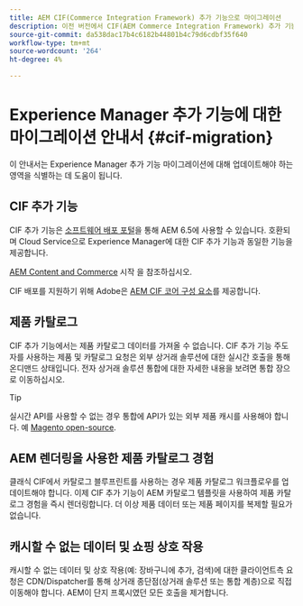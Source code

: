```yaml
---
title: AEM CIF(Commerce Integration Framework) 추가 기능으로 마이그레이션
description: 이전 버전에서 CIF(AEM Commerce Integration Framework) 추가 기능으로 마이그레이션하는 방법
source-git-commit: da538dac17b4c6182b44801b4c79d6cdbf35f640
workflow-type: tm+mt
source-wordcount: '264'
ht-degree: 4%

---
```


# Experience Manager 추가 기능에 대한 마이그레이션 안내서 {#cif-migration}

이 안내서는 Experience Manager 추가 기능 마이그레이션에 대해 업데이트해야 하는 영역을 식별하는 데 도움이 됩니다.

## CIF 추가 기능

CIF 추가 기능은 [소프트웨어 배포 포털](https://experience.adobe.com/#/downloads/content/software-distribution/en/aem.html)을 통해 AEM 6.5에 사용할 수 있습니다. 호환되며 Cloud Service으로 Experience Manager에 대한 CIF 추가 기능과 동일한 기능을 제공합니다.

[AEM Content and Commerce](getting-started.md) 시작 을 참조하십시오.

CIF 배포를 지원하기 위해 Adobe은 [AEM CIF 코어 구성 요소](https://github.com/adobe/aem-core-cif-components)를 제공합니다.

## 제품 카탈로그

CIF 추가 기능에서는 제품 카탈로그 데이터를 가져올 수 없습니다. CIF 추가 기능 주도자를 사용하는 제품 및 카탈로그 요청은 외부 상거래 솔루션에 대한 실시간 호출을 통해 온디맨드 상태입니다. 전자 상거래 솔루션 통합에 대한 자세한 내용을 보려면 통합 장으로 이동하십시오.

>[!TIP]
>
>실시간 API를 사용할 수 없는 경우 통합에 API가 있는 외부 제품 캐시를 사용해야 합니다. 예 [Magento open-source](https://magento.com/products/magento-open-source).

## AEM 렌더링을 사용한 제품 카탈로그 경험

클래식 CIF에서 카탈로그 블루프린트를 사용하는 경우 제품 카탈로그 워크플로우를 업데이트해야 합니다. 이제 CIF 추가 기능이 AEM 카탈로그 템플릿을 사용하여 제품 카탈로그 경험을 즉시 렌더링합니다. 더 이상 제품 데이터 또는 제품 페이지를 복제할 필요가 없습니다.

## 캐시할 수 없는 데이터 및 쇼핑 상호 작용

캐시할 수 없는 데이터 및 상호 작용(예: 장바구니에 추가, 검색)에 대한 클라이언트측 요청은 CDN/Dispatcher를 통해 상거래 종단점(상거래 솔루션 또는 통합 계층)으로 직접 이동해야 합니다. AEM이 단지 프록시였던 모든 호출을 제거합니다.
